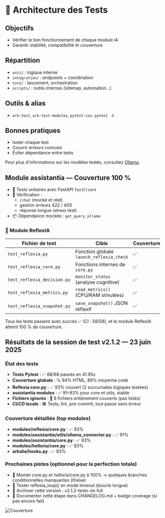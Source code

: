 # 🧪 Architecture des Tests

## Objectifs
- Vérifier le bon fonctionnement de chaque module IA
- Garantir stabilité, compatibilité et couverture

## Répartition
- `unit/` : logique interne
- `integration/` : endpoints + coordination
- `core/` : lancement, orchestration
- `scripts/` : outils internes (sitemap, automation…)

## Outils & alias
- `ark-test`, `ark-test-modules`, `pytest-cov`, `pytest -k`

## Bonnes pratiques
- Isoler chaque test
- Couvrir erreurs connues
- Éviter dépendance entre tests

Pour plus d'informations sur les modèles testés, consultez [Ollama](ollama.md).

## Module assistantia — Couverture 100 %

- 🔁 Tests unitaires avec FastAPI `TestClient`
- 🧪 Vérification :
  - `/chat` (mocké et réel)
  - gestion erreurs 422 / 400
  - réponse longue (stress test)
- 📦 Dépendance mockée : `get_query_ollama`

### 🤖 Module ReflexIA

| Fichier de test | Cible | Couverture |
|------------------|--------|------------|
| `test_reflexia.py` | Fonction globale `launch_reflexia_check` | ✅ |
| `test_reflexia_core.py` | Fonctions internes de `core.py` | ✅ |
| `test_reflexia_decision.py` | `monitor_status` (analyse cognitive) | ✅ |
| `test_reflexia_metrics.py` | `read_metrics()` (CPU/RAM simulées) | ✅ |
| `test_reflexia_snapshot.py` | `save_snapshot()` JSON réflexif | ✅ |

Tous les tests passent avec succès ✅ (CI : 58/58), et le module ReflexIA atteint 100 % de couverture.

## Résultats de la session de test v2.1.2 — 23 juin 2025

### État des tests
- **Tests Pytest** : ✅ 68/68 passés en 41.95s
- **Couverture globale** : 🔍 94% HTML, 89% moyenne code
- **Reflexia core.py** : ✅ 93% couvert (2 succursales logiques testées)
- **assistantia modules** : ✅ 91–93% pour core et utils, stable
- **Fichiers ignorés** : 📁 8 fichiers entièrement couverts (pas listés)
- **CI/CD locale** : 🟢 Tests, lint, pre-commit, tout passe sans erreur

### Couverture détaillée (top modules)
- **modules/reflexia/core.py** : ✅ 93%
- **modules/assistantia/utils/ollama_connector.py** : ✅ 91%
- **modules/assistantia/core.py** : ✅ 93%
- **modules/helloria/core.py** : ✅ 83%
- **arkalia/hooks.py** : ✅ 83%

### Prochaines pistes (optionnel pour la perfection totale)
- 🔬 Monter core.py et helloria/core.py à 100% → quelques branches conditionnelles manquantes (if/else)
- 🔁 Tester reflexia_loop() en mode timeout (boucle longue)
- 📁 Archiver cette version : v2.1.2-tests-ok-full
- 📝 Documenter cette étape dans CHANGELOG.md + badge coverage (si pas encore fait)

![Couverture](https://img.shields.io/badge/couverture-94%25-brightgreen)